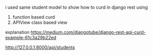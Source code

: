 i used same student model to show how to curd in django rest
using
1. function based curd
2. APIView class based view



explanation https://medium.com/djangotube/django-rest-api-curd-example-61c3a29b22ed

http://127.0.0.1:8000/api/students

